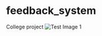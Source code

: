 # feedback_system
College project
![Test Image 1](https://github.com/finnynj/feedback_system/Screenshort(1).png)
